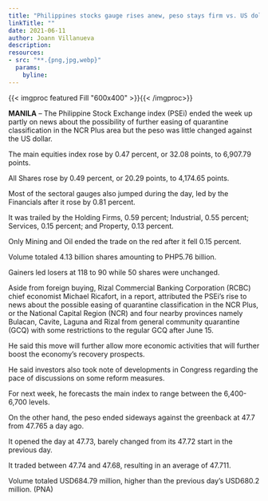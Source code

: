 ```yaml
---
title: "Philippines stocks gauge rises anew, peso stays firm vs. US dollar"
linkTitle: ""
date: 2021-06-11
author: Joann Villanueva
description:
resources:
- src: "**.{png,jpg,webp}"
  params:
    byline: 
---
```

{{< imgproc featured Fill "600x400" >}}{{< /imgproc>}}

**MANILA** –  The Philippine Stock Exchange index (PSEi) ended the week up partly on news about the possibility of further easing of quarantine classification in the NCR Plus area but the peso was little changed against the US dollar.

The main equities index rose by 0.47 percent, or 32.08 points, to 6,907.79 points.

All Shares rose by 0.49 percent, or 20.29 points, to 4,174.65 points.

Most of the sectoral gauges also jumped during the day, led by the Financials after it rose by 0.81 percent.

It was trailed by the Holding Firms, 0.59 percent; Industrial, 0.55 percent; Services, 0.15 percent; and Property, 0.13 percent.

Only Mining and Oil ended the trade on the red after it fell 0.15 percent.

Volume totaled 4.13 billion shares amounting to PHP5.76 billion.

Gainers led losers at 118 to 90 while 50 shares were unchanged.

Aside from foreign buying, Rizal Commercial Banking Corporation (RCBC) chief economist Michael Ricafort, in a report, attributed the PSEi’s rise to news about the possible easing of quarantine classification in the NCR Plus, or the National Capital Region (NCR) and four nearby provinces namely Bulacan, Cavite, Laguna and Rizal from general community quarantine (GCQ) with some restrictions to the regular GCQ after June 15.

He said this move will further allow more economic activities that will further boost the economy’s recovery prospects.

He said investors also took note of developments in Congress regarding the pace of discussions on some reform measures.

For next week, he forecasts the main index to range between the 6,400-6,700 levels.

On the other hand, the peso ended sideways against the greenback at 47.7 from 47.765 a day ago.

It opened the day at 47.73, barely changed from its 47.72 start in the previous day.

It traded between 47.74 and 47.68, resulting in an average of 47.711.

Volume totaled USD684.79 million, higher than the previous day’s USD680.2 million. (PNA)
